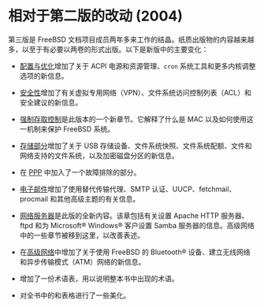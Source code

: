 # 相对于第二版的改动 (2004)

第三版是 FreeBSD 文档项目成员两年多来工作的结晶。纸质出版物的内容越来越多，以至于有必要以两卷的形式出版。以下是新版中的主要变化：

- [配置与优化](https://docs.freebsd.org/en/books/handbook/config/index.html#config-tuning)增加了关于 ACPI 电源和资源管理、`cron` 系统工具和更多内核调整选项的新信息。

- [安全性](https://docs.freebsd.org/en/books/handbook/security/index.html#security)增加了有关虚拟专用网络（VPN）、文件系统访问控制列表（ACL）和安全建议的新信息。

- [强制存取控制](https://docs.freebsd.org/en/books/handbook/mac/index.html#mac)是此版本的一个新章节。它解释了什么是 MAC 以及如何使用这一机制来保护 FreeBSD 系统。

- [存储部分](https://docs.freebsd.org/en/books/handbook/disks/index.html#disks)增加了关于 USB 存储设备、文件系统快照、文件系统配额、文件和网络支持的文件系统，以及加密磁盘分区的新信息。

- 在 [PPP](https://docs.freebsd.org/en/books/handbook/ppp-and-slip/index.html#ppp-and-slip) 中加入了一个故障排除的部分。

- [电子邮件](https://docs.freebsd.org/en/books/handbook/mail/index.html#mail)增加了使用替代传输代理、SMTP 认证、UUCP、fetchmail、procmail 和其他高级主题的有关信息。

- [网络服务器](https://docs.freebsd.org/en/books/handbook/network-servers/index.html#network-servers)是此版的全新内容。该章包括有关设置 Apache HTTP 服务器、ftpd 和为 Microsoft® Windows® 客户设置 Samba 服务器的信息。高级网络中的一些章节被移到这里，以改善表述。

- 在[高级网络](https://docs.freebsd.org/en/books/handbook/advanced-networking/index.html#advanced-networking)中增加了关于使用 FreeBSD 的 Bluetooth® 设备、建立无线网络和异步传输模式（ATM）网络的新信息。

- 增加了一份术语表，用以说明整本书中出现的术语。

- 对全书中的和表格进行了一些美化。
